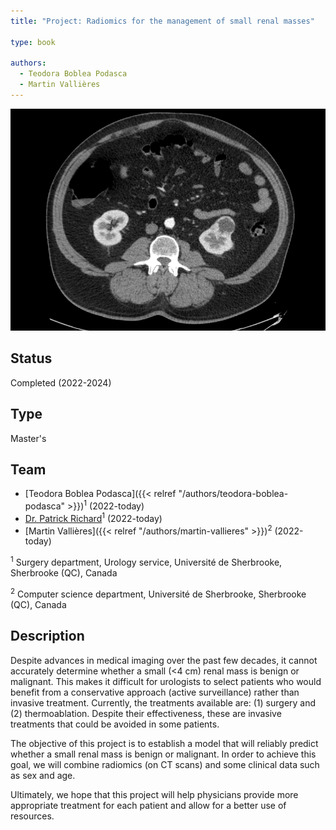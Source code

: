 ```yaml
---
title: "Project: Radiomics for the management of small renal masses"

type: book

authors:
  - Teodora Boblea Podasca
  - Martin Vallières
---
```


![Example of a small renal mass](tumor.png "Example of a small renal mass")

## Status

Completed  (2022-2024)

## Type

Master's

## Team

- [Teodora Boblea Podasca]({{< relref "/authors/teodora-boblea-podasca" >}})<sup>1</sup> (2022-today)
- [Dr. Patrick Richard](https://www.usherbrooke.ca/recherche/specialistes/details/patrick.richard)<sup>1</sup> (2022-today)
- [Martin Vallières]({{< relref "/authors/martin-vallieres" >}})<sup>2</sup> (2022-today)

<sup>1</sup> Surgery department, Urology service, Université de Sherbrooke, Sherbrooke (QC), Canada

<sup>2</sup> Computer science department, Université de Sherbrooke, Sherbrooke (QC), Canada

## Description

Despite advances in medical imaging over the past few decades, it cannot accurately determine whether a small (<4 cm) 
renal mass is benign or malignant. This makes it difficult for urologists to select patients who would benefit from a 
conservative approach (active surveillance) rather than invasive treatment. Currently, the treatments available are: 
(1) surgery and (2) thermoablation. Despite their effectiveness, these are invasive treatments that could be avoided 
in some patients. 

The objective of this project is to establish a model that will reliably predict whether a small renal mass is benign 
or malignant. In order to achieve this goal, we will combine radiomics (on CT scans) and some clinical data such as 
sex and age.  

Ultimately, we hope that this project will help physicians provide more appropriate treatment for each patient and 
allow for a better use of resources.
